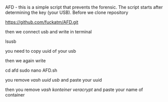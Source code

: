 AFD - this is a simple script that prevents the forensic. 
The script starts after determining the key (your USB).
Before we clone repository

https://github.com/fuckatm/AFD.git



then we connect usb and write in terminal

lsusb

you need to copy uuid of your usb

then we again write

cd afd
sudo nano AFD.sh

you remove *vash uuid usb* and paste your uuid

then you remove *vash konteiner veracrypt* and paste your name of container
